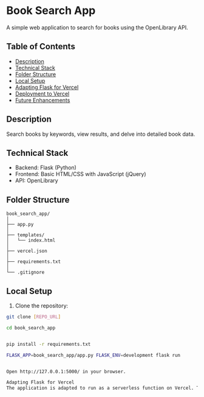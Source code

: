 # Book Search App

A simple web application to search for books using the OpenLibrary API.

## Table of Contents

- [Description](#description)
- [Technical Stack](#technical-stack)
- [Folder Structure](#folder-structure)
- [Local Setup](#local-setup)
- [Adapting Flask for Vercel](#adapting-flask-for-vercel)
- [Deployment to Vercel](#deployment-to-vercel)
- [Future Enhancements](#future-enhancements)

## Description

Search books by keywords, view results, and delve into detailed book data.

## Technical Stack

- Backend: Flask (Python)
- Frontend: Basic HTML/CSS with JavaScript (jQuery)
- API: OpenLibrary

## Folder Structure

```plaintext
book_search_app/
│
├── app.py
│
├── templates/
│   └── index.html
│
├── vercel.json
│
├── requirements.txt
│
└── .gitignore
```

## Local Setup

1. Clone the repository:

```bash
git clone [REPO_URL]

cd book_search_app


pip install -r requirements.txt

FLASK_APP=book_search_app/app.py FLASK_ENV=development flask run


Open http://127.0.0.1:5000/ in your browser.

Adapting Flask for Vercel
The application is adapted to run as a serverless function on Vercel. The Flask app is housed within the api directory and is configured to respond to Vercel's expected handler function.


```
